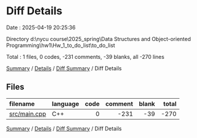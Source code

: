 # Diff Details

Date : 2025-04-19 20:25:36

Directory d:\\nycu course\\2025_spring\\Data Structures and Object-oriented Programming\\hw1\\Hw_1_to_do_list\\to_do_list

Total : 1 files,  0 codes, -231 comments, -39 blanks, all -270 lines

[Summary](results.md) / [Details](details.md) / [Diff Summary](diff.md) / Diff Details

## Files
| filename | language | code | comment | blank | total |
| :--- | :--- | ---: | ---: | ---: | ---: |
| [src/main.cpp](/src/main.cpp) | C++ | 0 | -231 | -39 | -270 |

[Summary](results.md) / [Details](details.md) / [Diff Summary](diff.md) / Diff Details